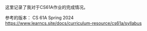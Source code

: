 这里记录了我对于CS61A作业的完成情况。

参考的版本：
CS 61A Spring 2024
https://www.learncs.site/docs/curriculum-resource/cs61a/syllabus